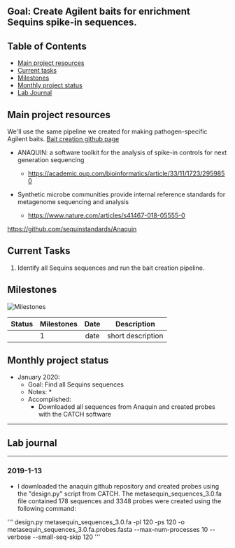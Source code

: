 Goal: Create Agilent baits for enrichment Sequins spike-in sequences.
------------



Table of Contents
-----
* [Main project resources](#main-project-resources)
* [Current tasks](#current-tasks)
* [Milestones](#milestones)
* [Monthly project status](#monthly-project-status)
* [Lab Journal](#lab-journal)

## Main project resources

We'll use the same pipeline we created for making pathogen-specific Agilent baits.
[Bait creation github page](https://github.com/EnriqueDoster/bait_creation_pipeline)

* ANAQUIN: a software toolkit for the analysis of spike-in controls for next generation sequencing 
  * https://academic.oup.com/bioinformatics/article/33/11/1723/2959850

* Synthetic microbe communities provide internal reference standards for metagenome sequencing and analysis
  * https://www.nature.com/articles/s41467-018-05555-0

https://github.com/sequinstandards/Anaquin


## Current Tasks

  1. Identify all Sequins sequences and run the bait creation pipeline.
  
## Milestones

![Milestones]( "timeline")

| Status | Milestones| Date  | Description  |
| -------| ------------- |:------------:| ------------|
| | 1      | date  | short description |

    
## Monthly project status

- January 2020:
  * Goal: Find all Sequins sequences
  * Notes:
    * 
  * Accomplished: 
    * Downloaded all sequences from Anaquin and created probes with the CATCH software


***
## Lab journal
---------------------------------------------------------------------------------------------------------------


### 2019-1-13
* I downloaded the anaquin github repository and created probes using the "design.py" script from CATCH. The metasequin_sequences_3.0.fa file contained 178 sequences and 3348 probes were created using the following command:

'''
design.py metasequin_sequences_3.0.fa -pl 120 -ps 120 -o metasequin_sequences_3.0.fa.probes.fasta --max-num-processes 10 --verbose --small-seq-skip 120
'''
